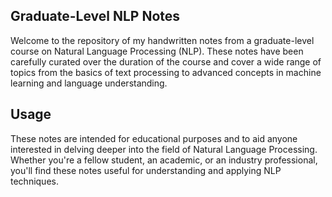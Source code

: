 ## Graduate-Level NLP Notes

Welcome to the repository of my handwritten notes from a graduate-level course on Natural Language Processing (NLP). These notes have been carefully curated over the duration of the course and cover a wide range of topics from the basics of text processing to advanced concepts in machine learning and language understanding.

## Usage

These notes are intended for educational purposes and to aid anyone interested in delving deeper into the field of Natural Language Processing. Whether you're a fellow student, an academic, or an industry professional, you'll find these notes useful for understanding and applying NLP techniques.
